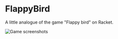 # FlappyBird
A little analogue of the game "Flappy bird" on Racket. 

![Game screenshots](https://github.com/Zhenya750/FlappyBird/screenshots/screen1.PNG)
